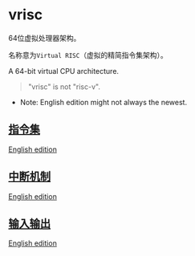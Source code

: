 # vrisc

64位虚拟处理器架构。

名称意为`Virtual RISC`（虚拟的精简指令集架构）。

A 64-bit virtual CPU architecture.

> "vrisc" is not "risc-v".

* Note: English edition might not always the newest.

## [指令集](doc/instset.md)

[English edition](doc.en/instset.md)

## [中断机制](doc/interrupt.md)

[English edition](doc.en/interrupt.md)

## [输入输出](doc/io.md)

[English edition](doc.en/io.md)
